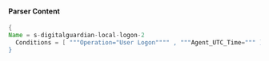 #### Parser Content
```Java
{
Name = s-digitalguardian-local-logon-2
  Conditions = [ """Operation="User Logon"""" , """Agent_UTC_Time=""" ]
}
```